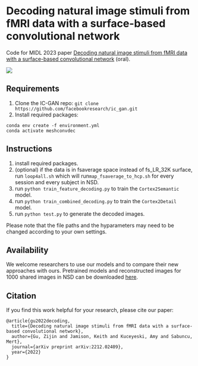 # Decoding natural image stimuli from fMRI data with a surface-based convolutional network

Code for MIDL 2023 paper [Decoding natural image stimuli from fMRI data with a surface-based convolutional network](https://arxiv.org/abs/2212.02409) (oral).

![](/model.png)

## Requirements
1. Clone the IC-GAN repo: `git clone https://github.com/facebookresearch/ic_gan.git`
2. Install required packages: 
```shell
conda env create -f environment.yml 
conda activate meshconvdec
```

## Instructions
1. install required packages.
2. (optional) if the data is in fsaverage space instead of fs_LR_32K surface, run `loop4all.sh` which will run`map_fsaverage_to_hcp.sh` for every session and every subject in NSD.
2. run `python train_feature_decoding.py` to train the `Cortex2Semantic` model.
3. run `python train_combined_decoding.py` to train the `Cortex2Detail` model.
4. run `python test.py` to generate the decoded images. 

Please note that the file paths and the hyparameters may need to be changed according to your own settings.

## Availability
We welcome researchers to use our models and to compare their new approaches with ours.
Pretrained models and reconstructed images for 1000 shared images in NSD can be downloaded [here](https://cornell.box.com/s/epev6y4y6foqjey4pxtg4txsyfmcvwmj).

## Citation
If you find this work helpful for your research, please cite our paper:
```
@article{gu2022decoding,
  title={Decoding natural image stimuli from fMRI data with a surface-based convolutional network},
  author={Gu, Zijin and Jamison, Keith and Kuceyeski, Amy and Sabuncu, Mert},
  journal={arXiv preprint arXiv:2212.02409},
  year={2022}
}
```



